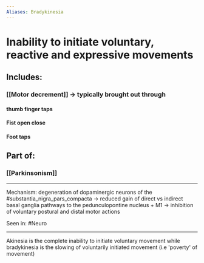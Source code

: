 ```yaml
---
Aliases: Bradykinesia
---
```

# Inability to initiate voluntary, reactive and expressive movements
## Includes:
### [[Motor decrement]] -> typically brought out through
#### thumb finger taps
#### Fist open close
#### Foot taps 
## Part of:
### [[Parkinsonism]]

---
Mechanism: degeneration of dopaminergic neurons of the #substantia_nigra_pars_compacta → reduced gain of direct vs indirect basal ganglia pathways to the pedunculopontine nucleus + M1 → inhibition of voluntary postural and distal motor actions

Seen in: #Neuro 

---
Akinesia is the complete inability to initiate voluntary movement while bradykinesia is the slowing of voluntarily initiated movement (i.e 'poverty' of movement)
